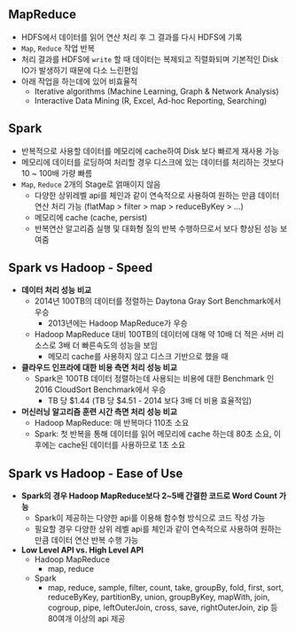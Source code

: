 ## MapReduce

- HDFS에서 데이터를 읽어 연산 처리 후 그 결과를 다시 HDFS에 기록
- `Map`, `Reduce` 작업 반복
- 처리 결과를 HDFS에 `write` 할 때 데이터는 복제되고 직렬화되며 기본적인 Disk IO가 발생하기 때문에 다소 느린편임
- 아래 작업을 하는데에 있어 비효율적
    - Iterative algorithms (Machine Learning, Graph & Network Analysis)
    - Interactive Data Mining (R, Excel, Ad-hoc Reporting, Searching)
    

## Spark

- 반복적으로 사용할 데이터를 메모리에 cache하여 Disk 보다 빠르게 재사용 가능
- 메모리에 데이터를 로딩하여 처리할 경우 디스크에 있는 데이터를 처리하는 것보다 10 ~ 100배 가량 빠름
- `Map`, `Reduce` 2개의 Stage로 얽매이지 않음
    - 다양한 상위레벨 api를 체인과 같이 연속적으로 사용하여 원하는 만큼 데이터 연산 처리 가능 (flatMap > filter > map > reduceByKey > …)
    - 메모리에 cache (cache, persist)
    - 반복연산 알고리즘 실행 및 대화형 질의 반복 수행하므로서 보다 향상된 성능 보여줌
    

## Spark vs Hadoop - Speed

- **데이터 처리 성능 비교**
    - 2014년 100TB의 데이터를 정렬하는 Daytona Gray Sort Benchmark에서 우승
        - 2013년에는 Hadoop MapReduce가 우승
    - Hadoop MapReduce 대비 100TB의 데이터에 대해 약 10배 더 적은 서버 리소스로 3배 더 빠른속도의 성능을 보임
        - 메모리 cache를 사용하지 않고 디스크 기반으로 했을 때
- **클라우드 인프라에 대한 비용 측면 처리 성능 비교**
    - Spark은 100TB 데이터 정렬하는데 사용되는 비용에 대한 Benchmark 인 2016 CloudSort Benchmark에서 우승
        - TB 당 $1.44 (TB 당 $4.51 - 2014 보다 3배 더 비용 효율적임)
- **머신러닝 알고리즘 훈련 시간 측면 처리 성능 비교**
    - Hadoop MapReduce: 매 반복마다 110초 소요
    - Spark: 첫 반복을 통해 데이터를 읽어 메모리에 cache 하는데 80초 소요, 이후에는 cache된 데이터를 사용하므로 1초 소요
    

## Spark vs Hadoop - Ease of Use

- **Spark의 경우 Hadoop MapReduce보다 2~5배 간결한 코드로 Word Count 가능**
    - Spark이 제공하는 다양한 api를 이용해 함수형 방식으로 코드 작성 가능
    - 필요할 경우 다양한 상위 레벨 api를 체인과 같이 연속적으로 사용하여 원하는 만큼 데이터 연산 반복 수행 가능
- **Low Level API vs. High Level API**
    - Hadoop MapReduce
        - map, reduce
    - Spark
        - map, reduce, sample, filter, count, take, groupBy, fold, first, sort, reduceByKey, partitionBy, union, groupByKey, mapWith, join, cogroup, pipe, leftOuterJoin, cross, save, rightOuterJoin, zip 등 80여개 이상의 api 제공
